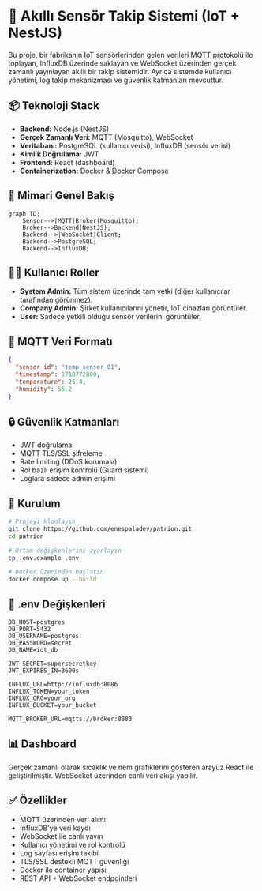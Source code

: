 # 🧠 Akıllı Sensör Takip Sistemi (IoT + NestJS)

Bu proje, bir fabrikanın IoT sensörlerinden gelen verileri MQTT protokolü ile toplayan, InfluxDB üzerinde saklayan ve WebSocket üzerinden gerçek zamanlı yayınlayan akıllı bir takip sistemidir. Ayrıca sistemde kullanıcı yönetimi, log takip mekanizması ve güvenlik katmanları mevcuttur.

## 📦 Teknoloji Stack

- **Backend:** Node.js (NestJS)
- **Gerçek Zamanlı Veri:** MQTT (Mosquitto), WebSocket
- **Veritabanı:** PostgreSQL (kullanıcı verisi), InfluxDB (sensör verisi)
- **Kimlik Doğrulama:** JWT
- **Frontend:** React (dashboard)
- **Containerization:** Docker & Docker Compose

## 🧱 Mimari Genel Bakış

```mermaid
graph TD;
    Sensor-->|MQTT|Broker(Mosquitto);
    Broker-->Backend(NestJS);
    Backend-->|WebSocket|Client;
    Backend-->PostgreSQL;
    Backend-->InfluxDB;
```

## 🧑‍💼 Kullanıcı Roller

- **System Admin:** Tüm sistem üzerinde tam yetki (diğer kullanıcılar tarafından görünmez).
- **Company Admin:** Şirket kullanıcılarını yönetir, IoT cihazları görüntüler.
- **User:** Sadece yetkili olduğu sensör verilerini görüntüler.

## 📡 MQTT Veri Formatı

```json
{
  "sensor_id": "temp_sensor_01",
  "timestamp": 1710772800,
  "temperature": 25.4,
  "humidity": 55.2
}
```

## 🔒 Güvenlik Katmanları

- JWT doğrulama
- MQTT TLS/SSL şifreleme
- Rate limiting (DDoS koruması)
- Rol bazlı erişim kontrolü (Guard sistemi)
- Loglara sadece admin erişimi

## 🐳 Kurulum

```bash
# Projeyi klonlayın
git clone https://github.com/enespaladev/patrion.git
cd patrion

# Ortam değişkenlerini ayarlayın
cp .env.example .env

# Docker üzerinden başlatın
docker compose up --build 
```

## 🔌 .env Değişkenleri

```env
DB_HOST=postgres
DB_PORT=5432
DB_USERNAME=postgres
DB_PASSWORD=secret
DB_NAME=iot_db

JWT_SECRET=supersecretkey
JWT_EXPIRES_IN=3600s

INFLUX_URL=http://influxdb:8086
INFLUX_TOKEN=your_token
INFLUX_ORG=your_org
INFLUX_BUCKET=your_bucket

MQTT_BROKER_URL=mqtts://broker:8883
```

## 📊 Dashboard

Gerçek zamanlı olarak sıcaklık ve nem grafiklerini gösteren arayüz React ile geliştirilmiştir. WebSocket üzerinden canlı veri akışı yapılır.

## ✅ Özellikler

- MQTT üzerinden veri alımı
- InfluxDB’ye veri kaydı
- WebSocket ile canlı yayın
- Kullanıcı yönetimi ve rol kontrolü
- Log sayfası erişim takibi
- TLS/SSL destekli MQTT güvenliği
- Docker ile container yapısı
- REST API + WebSocket endpointleri

